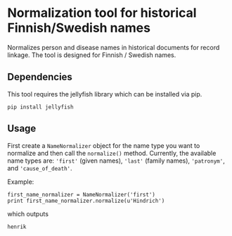 # Normalization tool for historical Finnish/Swedish names
Normalizes person and disease names in historical documents for record linkage. The tool is designed for Finnish / Swedish names.

## Dependencies
This tool requires the jellyfish library which can be installed via pip.
```
pip install jellyfish
```

## Usage
First create a `NameNormalizer` object for the name type you want to normalize and then call the `normalize()` method. Currently, the available name types are: `'first'` (given names), `'last'` (family names), `'patronym'`, and `'cause_of_death'`.

Example:
```
first_name_normalizer = NameNormalizer('first')
print first_name_normalizer.normalize(u'Hindrich')
```
which outputs
```
henrik
```
